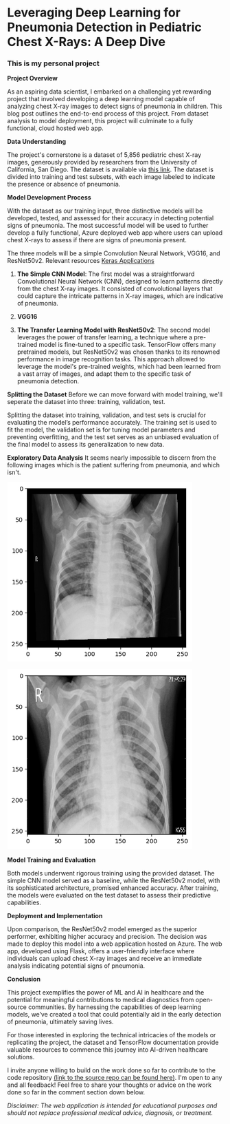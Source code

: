 # Leveraging Deep Learning for Pneumonia Detection in Pediatric Chest X-Rays: A Deep Dive
### This is my personal project

**Project Overview**

As an aspiring data scientist, I embarked on a challenging yet rewarding project that involved developing a deep learning model capable of analyzing chest X-ray images to detect signs of pneumonia in children. This blog post outlines the end-to-end process of this project. From dataset analysis to model deployment, this project will culminate to a fully functional, cloud hosted web app. 


**Data Understanding**

The project's cornerstone is a dataset of 5,856 pediatric chest X-ray images, generously provided by researchers from the University of California, San Diego. The dataset is available via [this link](https://data.mendeley.com/datasets/rscbjbr9sj/2). The dataset is divided into training and test subsets, with each image labeled to indicate the presence or absence of pneumonia.


**Model Development Process** 

With the dataset as our training input, three distinctive models will be developed, tested, and assessed for their accuracy in detecting potential signs of pneumonia. The most successful model will be used to further develop a fully functional, Azure deployed web app where users can upload chest X-rays to assess if there are signs of pneumonia present.

The three models will be a simple Convolution Neural Network, VGG16, and ResNet50v2.
Relevant resources
[Keras Applications](https://keras.io/api/applications/#usage-examples-for-image-classification-models) 

1. **The Simple CNN Model**: The first model was a straightforward Convolutional Neural Network (CNN), designed to learn patterns directly from the chest X-ray images. It consisted of convolutional layers that could capture the intricate patterns in X-ray images, which are indicative of pneumonia. 

2. **VGG16**

3. **The Transfer Learning Model with ResNet50v2**: The second model leverages the power of transfer learning, a technique where a pre-trained model is fine-tuned to a specific task. TensorFlow offers many pretrained models, but ResNet50v2 was chosen thanks to its renowned performance in image recognition tasks. This approach allowed to leverage the model's pre-trained weights, which had been learned from a vast array of images, and adapt them to the specific task of pneumonia detection. 

**Splitting the Dataset**
Before we can move forward with model training, we'll seperate the dataset into three: training, validation, test.

Splitting the dataset into training, validation, and test sets is crucial for evaluating the model’s performance accurately. The training set is used to fit the model, the validation set is for tuning model parameters and preventing overfitting, and the test set serves as an unbiased evaluation of the final model to assess its generalization to new data.

**Exploratory Data Analysis**
It seems nearly impossible to discern from the following images which is the patient suffering from pneumonia, and which isn't.

![image one](./assets/img/xrays/xray_normal.png)

![image one](./assets/img/xrays/xray_pneumonia.png)

**Model Training and Evaluation** 

Both models underwent rigorous training using the provided dataset. The simple CNN model served as a baseline, while the ResNet50v2 model, with its sophisticated architecture, promised enhanced accuracy. After training, the models were evaluated on the test dataset to assess their predictive capabilities. 

**Deployment and Implementation** 

Upon comparison, the ResNet50v2 model emerged as the superior performer, exhibiting higher accuracy and precision. The decision was made to deploy this model into a web application hosted on Azure. The web app, developed using Flask, offers a user-friendly interface where individuals can upload chest X-ray images and receive an immediate analysis indicating potential signs of pneumonia. 

**Conclusion** 

This project exemplifies the power of ML and AI in healthcare and the potential for meaningful contributions to medical diagnostics from open-source communities. By harnessing the capabilities of deep learning models, we’ve created a tool that could potentially aid in the early detection of pneumonia, ultimately saving lives. 

For those interested in exploring the technical intricacies of the models or replicating the project, the dataset and TensorFlow documentation provide valuable resources to commence this journey into AI-driven healthcare solutions.  

I invite anyone willing to build on the work done so far to contribute to the code repository [(link to the source repo can be found here)](https://github.com/jcarmfran/Pneumonia-Detection). I'm open to any and all feedback! Feel free to share your thoughts or advice on the work done so far in the comment section down below.

*Disclaimer: The web application is intended for educational purposes and should not replace professional medical advice, diagnosis, or treatment.* 